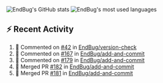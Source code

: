 ![EndBug's GitHub stats](https://github-readme-stats.vercel.app/api?username=endbug&show_icons=true&theme=dark)
![EndBug's most used languages](https://github-readme-stats.vercel.app/api/top-langs/?username=endbug&layout=compact&theme=dark)

## ⚡ Recent Activity

<!--START_SECTION:activity-->
1. 💬 Commented on [#42](https://github.com//EndBug/version-check/issues/42) in [EndBug/version-check](https://github.com//EndBug/version-check)
2. 💬 Commented on [#167](https://github.com//EndBug/add-and-commit/issues/167) in [EndBug/add-and-commit](https://github.com//EndBug/add-and-commit)
3. 💬 Commented on [#179](https://github.com//EndBug/add-and-commit/issues/179) in [EndBug/add-and-commit](https://github.com//EndBug/add-and-commit)
4. 🎉 Merged PR [#182](https://github.com//EndBug/add-and-commit/pull/182) in [EndBug/add-and-commit](https://github.com//EndBug/add-and-commit)
5. 🎉 Merged PR [#181](https://github.com//EndBug/add-and-commit/pull/181) in [EndBug/add-and-commit](https://github.com//EndBug/add-and-commit)
<!--END_SECTION:activity-->
